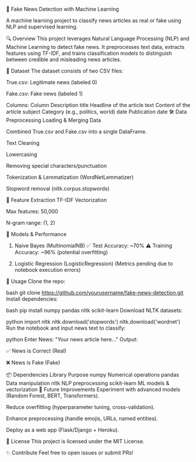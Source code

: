 📰 Fake News Detection with Machine Learning

A machine learning project to classify news articles as real or fake using NLP and supervised learning.

🔍 Overview
This project leverages Natural Language Processing (NLP) and Machine Learning to detect fake news. It preprocesses text data, extracts features using TF-IDF, and trains classification models to distinguish between credible and misleading news articles.

📂 Dataset
The dataset consists of two CSV files:

True.csv: Legitimate news (labeled 0)

Fake.csv: Fake news (labeled 1)

Columns:
Column	Description
title	Headline of the article
text	Content of the article
subject	Category (e.g., politics, world)
date	Publication date
🛠️ Data Preprocessing
Loading & Merging Data

Combined True.csv and Fake.csv into a single DataFrame.

Text Cleaning

Lowercasing

Removing special characters/punctuation

Tokenization & Lemmatization (WordNetLemmatizer)

Stopword removal (nltk.corpus.stopwords)

🔧 Feature Extraction
TF-IDF Vectorization

Max features: 50,000

N-gram range: (1, 2)

🤖 Models & Performance
1. Naive Bayes (MultinomialNB)
✅ Test Accuracy: ~70%
⚠️ Training Accuracy: ~96% (potential overfitting)

2. Logistic Regression (LogisticRegression)
(Metrics pending due to notebook execution errors)

🚀 Usage
Clone the repo:

bash
git clone https://github.com/yourusername/fake-news-detection.git
Install dependencies:

bash
pip install numpy pandas nltk scikit-learn
Download NLTK datasets:

python
import nltk
nltk.download('stopwords')
nltk.download('wordnet')
Run the notebook and input news text to classify:

python
Enter News: "Your news article here..."
Output:

✅ News is Correct (Real)

❌ News is Fake (Fake)

📦 Dependencies
Library	Purpose
numpy	Numerical operations
pandas	Data manipulation
nltk	NLP preprocessing
scikit-learn	ML models & vectorization
🔮 Future Improvements
Experiment with advanced models (Random Forest, BERT, Transformers).

Reduce overfitting (hyperparameter tuning, cross-validation).

Enhance preprocessing (handle emojis, URLs, named entities).

Deploy as a web app (Flask/Django + Heroku).

📜 License
This project is licensed under the MIT License.

✨ Contribute
Feel free to open issues or submit PRs!
